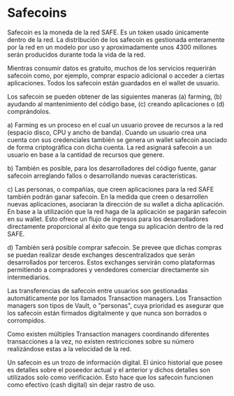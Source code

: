 # Safecoins
Safecoin es la moneda de la red SAFE. Es un token usado únicamente dentro de la red.
La distribución de los safecoin es gestionada enteramente por la red en un modelo por uso y aproximadamente unos 4300 millones serán producidos durante toda la vida de la red.

Mientras consumir datos es gratuito, muchos de los servicios requerirán safecoin como, por ejemplo, comprar espacio adicional o acceder a ciertas aplicaciones. Todos los safecoin están guardados en el wallet de usuario.

Los safecoin se pueden obtener de las siguientes maneras (a) farming, (b) ayudando al mantenimiento del código base, (c) creando aplicaciones o (d) comprándolos.

a) Farming es un proceso en el cual un usuario provee de recursos a la red (espacio disco, CPU y ancho de banda). Cuando un usuario crea una cuenta con sus credenciales también se genera un wallet safecoin asociado de forma criptográfica con dicha cuenta. La red asignará safecoin a un usuario en base a la cantidad de recursos que genere.

b) También es posible, para los desarrolladores del código fuente, ganar safecoin arreglando fallos o desarrollando nuevas características.

c) Las personas, o compañías, que creen aplicaciones para la red SAFE también podrán ganar safecoin. En la medida que creen o desarrollen nuevas aplicaciones, asociaran la dirección de su wallet a dicha aplicación. En base a la utilización que la red haga de la aplicación se pagarán safecoin en su wallet. Esto ofrece un flujo de ingresos para los desarrolladores directamente proporcional al éxito que tenga su aplicación dentro de la red SAFE.

d) También será posible comprar safecoin. Se prevee que dichas compras se puedan realizar desde exchanges descentralizados que serán desarrollados por terceros. Estos exchanges servirán como plataformas permitiendo a compradores y vendedores comerciar directamente sin intermediarios.

Las transferencias de safecoin entre usuarios son gestionadas automáticamente por los llamados Transaction managers. Los Transaction managers son tipos de Vault, o "personas", cuya prioridad es asegurar que los safecoin están firmados digitalmente y que nunca son borrados o corrompidos.

Como existen múltiples Transaction managers coordinando diferentes transacciones a la vez, no existen restricciones sobre su número realizándose estas a la velocidad de la red.

Un safecoin es un trozo de información digital. El único historial que posee es detalles sobre el poseedor actual y el anterior y dichos detalles son utilizados solo como verificación. Esto hace que los safecoin funcionen como efectivo (cash digital) sin dejar rastro de uso.



